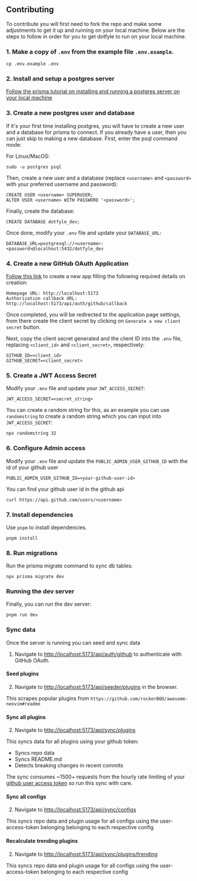 ## Contributing

To contribute you will first need to fork the repo and make some adjustments to get it up and running on your local
machine. Below are the steps to follow in order for you to get dotfyle to run on your local machine.

### 1. Make a copy of `.env` from the example file `.env.example`.

```
cp .env.example .env
```

### 2. Install and setup a postgres server

[Follow the prisma tutorial on installing and running a postgres server on your local machine][prisma-postgres-install]

### 3. Create a new postgres user and database

If it's your first time installing postgres, you will have to create a new user and a database for prisma to connect.
If you already have a user, then you can just skip to making a new database. First, enter the psql command mode:

For Linux/MacOS:
```
sudo -u postgres psql
```

Then, create a new user and a database (replace `<username>` and `<password>` with your preferred username and password):

```
CREATE USER <username> SUPERUSER;
ALTER USER <username> WITH PASSWORD '<password>';
```

Finally, create the database:

```
CREATE DATABASE dotfyle_dev;
```

Once done, modify your `.env` file and update your `DATABASE_URL`:

```
DATABASE_URL=postgresql://<username>:<password>@localhost:5432/dotfyle_dev
```

### 4. Create a new GitHub OAuth Application

[Follow this link][new-oauth] to create a new app filling the following required details on creation:

```
Homepage URL: http://localhost:5173
Authorization callback URL: http://localhost:5173/api/auth/github/callback
```

Once completed, you will be redirected to the application page settings, from there create the client secret by clicking
on `Generate a new client secret` button.

Next, copy the client secret generated and the client ID into the `.env` file, replacing `<client_id>` and
`<client_secret>`, respectively:

```
GITHUB_ID=<client_id>
GITHUB_SECRET=<client_secret>
```

### 5. Create a JWT Access Secret

Modify your `.env` file and update your `JWT_ACCESS_SECRET`:

```
JWT_ACCESS_SECRET=<secret_string>
```

You can create a random string for this, as an example you can use `randomstring` to create a random string which you
can input into `JWT_ACCESS_SECRET`:

```
npx randomstring 32
```

### 6. Configure Admin access

Modify your `.env` file and update the `PUBLIC_ADMIN_USER_GITHUB_ID` with the id of your github user

```
PUBLIC_ADMIN_USER_GITHUB_ID=<your-github-user-id>
```

You can find your github user id in the github api 

```
curl https://api.github.com/users/<username>
```

### 7. Install dependencies

Use `pnpm` to install dependencies.

```
pnpm install
```

### 8. Run migrations

Run the prisma migrate command to sync db tables:

```
npx prisma migrate dev
```

### Running the dev server

Finally, you can run the dev server:

```
pnpm run dev
```

[prisma-postgres-install]: https://www.prisma.io/dataguide/postgresql/setting-up-a-local-postgresql-database
[new-oauth]: https://github.com/settings/applications/new


### Sync data

Once the server is running you can seed and sync data

1. Navigate to [http://localhost:5173/api/auth/github](http://localhost:5173/api/auth/github) to authenticate with GitHub OAuth.

#### Seed plugins

2. Navigate to [http://localhost:5173/api/seeder/plugins](http://localhost:5173/api/seeder/plugins) in the browser.

This scrapes popular plugins from `https://github.com/rockerBOO/awesome-neovim#readme`

#### Sync all plugins

2. Navigate to [http://localhost:5173/api/sync/plugins](http://localhost:5173/api/sync/plugins)

This syncs data for all plugins using your github token:
- Syncs repo data
- Syncs README.md
- Detects breaking changes in recent commits

The sync consumes ~1500+ requests from the hourly rate limiting of your [github user access token](https://docs.github.com/en/apps/creating-github-apps/registering-a-github-app/rate-limits-for-github-apps#user-access-tokens-on-githubcom) so run this sync with care.

#### Sync all configs

2. Navigate to [http://localhost:5173/api/sync/configs](http://localhost:5173/api/sync/configs)

This syncs repo data and plugin usage for all configs using the user-access-token belonging belonging to each respective config

#### Recalculate trending plugins

2. Navigate to [http://localhost:5173/api/sync/plugins/trending](http://localhost:5173/api/sync/plugins/trending)

This syncs repo data and plugin usage for all configs using the user-access-token belonging to each respective config
